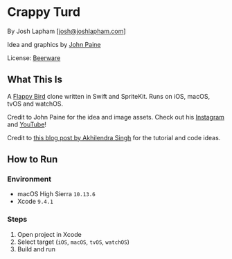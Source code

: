 # Crappy Turd

By Josh Lapham [josh@joshlapham.com]

Idea and graphics by [John Paine](https://www.instagram.com/johnroderickpaine)

License: [Beerware](https://en.wikipedia.org/wiki/Beerware)

## What This Is

A [Flappy Bird](https://en.wikipedia.org/wiki/Flappy_Bird) clone written in Swift and SpriteKit. Runs on iOS, macOS, tvOS and watchOS.

Credit to John Paine for the idea and image assets. Check out his [Instagram](https://www.instagram.com/johnroderickpaine) and [YouTube](https://www.youtube.com/user/johnroderickpaine)!

Credit to [this blog post by Akhilendra Singh](http://sweettutos.com/2017/03/09/build-your-own-flappy-bird-game-with-swift-3-and-spritekit/) for the tutorial and code ideas.

## How to Run

### Environment

- macOS High Sierra `10.13.6`
- Xcode `9.4.1`

### Steps

1. Open project in Xcode
2. Select target (`iOS`, `macOS`, `tvOS`, `watchOS`)
3. Build and run
